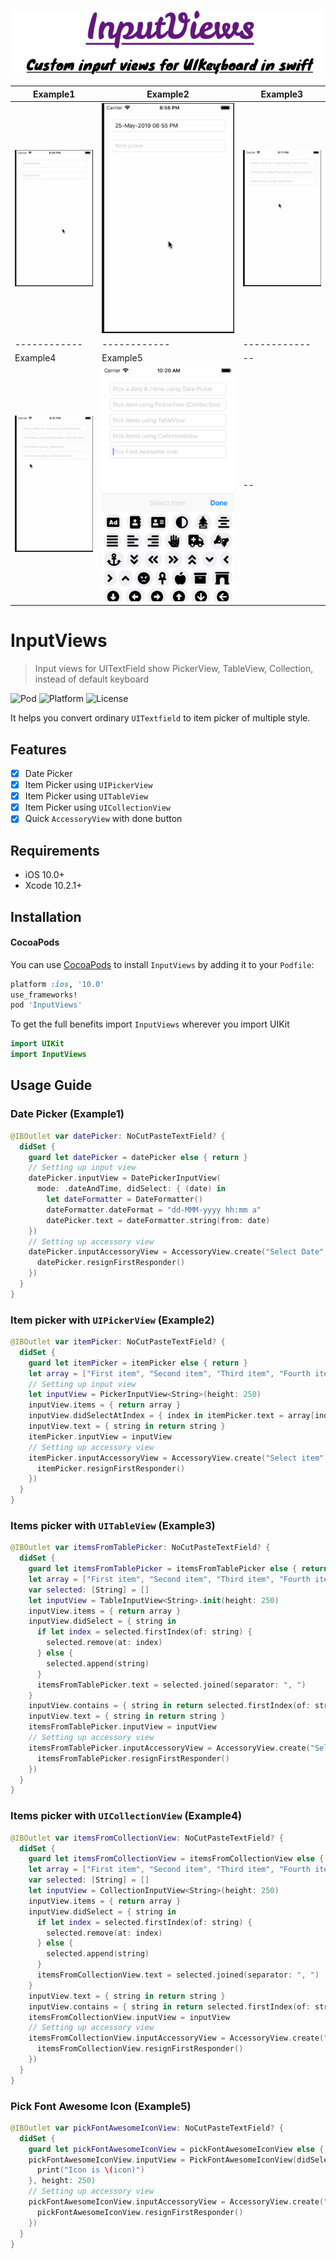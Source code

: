 ![InputViews Title](assets/inputViews.png)

| Example1 | Example2 | Example3 |
|------------|------------|------------|
| ![DatePicker](assets/DatePicker.gif) | ![ItemPicker](assets/ItemPicker.gif) | ![ItemsPicker](assets/ItemsPicker.gif) |
|------------|------------|------------|
| Example4 | Example5 | -- |
| ![ItemsPicker](assets/CollectionItemsPicker.gif) | ![IconPicker](assets/PickFontAwesomeIcon.png) | -- |

# InputViews

> Input views for UITextField show PickerView, TableView, Collection, instead of default keyboard

![Pod](https://cocoapod-badges.herokuapp.com/v/InputViews/badge.png)
![Platform](https://cocoapod-badges.herokuapp.com/p/InputViews/badge.png)
![License](https://cocoapod-badges.herokuapp.com/l/InputViews/badge.png)

It helps you convert ordinary `UITextfield` to item picker of multiple style.

## Features

- [x] Date Picker
- [x] Item Picker using `UIPickerView`
- [x] Item Picker using `UITableView`
- [x] Item Picker using `UICollectionView`
- [x] Quick `AccessoryView` with done button

## Requirements

- iOS 10.0+
- Xcode 10.2.1+

## Installation

#### CocoaPods
You can use [CocoaPods](http://cocoapods.org/) to install `InputViews` by adding it to your `Podfile`:

```ruby
platform :ios, '10.0'
use_frameworks!
pod 'InputViews'
```

To get the full benefits import `InputViews` wherever you import UIKit

``` swift
import UIKit
import InputViews
```

## Usage Guide

### Date Picker (Example1)

```swift
@IBOutlet var datePicker: NoCutPasteTextField? {
  didSet {
    guard let datePicker = datePicker else { return }
    // Setting up input view
    datePicker.inputView = DatePickerInputView(
      mode: .dateAndTime, didSelect: { (date) in
        let dateFormatter = DateFormatter()
        dateFormatter.dateFormat = "dd-MMM-yyyy hh:mm a"
        datePicker.text = dateFormatter.string(from: date)
    })
    // Setting up accessory view
    datePicker.inputAccessoryView = AccessoryView.create("Select Date", doneTapped: {
      datePicker.resignFirstResponder()
    })
  }
}
```

### Item picker with `UIPickerView` (Example2)

```swift
@IBOutlet var itemPicker: NoCutPasteTextField? {
  didSet {
    guard let itemPicker = itemPicker else { return }
    let array = ["First item", "Second item", "Third item", "Fourth item", "Fifth", "and sixth"]
    // Setting up input view
    let inputView = PickerInputView<String>(height: 250)
    inputView.items = { return array }
    inputView.didSelectAtIndex = { index in itemPicker.text = array[index] }
    inputView.text = { string in return string }
    itemPicker.inputView = inputView
    // Setting up accessory view
    itemPicker.inputAccessoryView = AccessoryView.create("Select item", doneTapped: {
      itemPicker.resignFirstResponder()
    })
  }
}
```

### Items picker with `UITableView` (Example3)

```swift
@IBOutlet var itemsFromTablePicker: NoCutPasteTextField? {
  didSet {
    guard let itemsFromTablePicker = itemsFromTablePicker else { return }
    let array = ["First item", "Second item", "Third item", "Fourth item", "Fifth", "and sixth"]
    var selected: [String] = []
    let inputView = TableInputView<String>.init(height: 250)
    inputView.items = { return array }
    inputView.didSelect = { string in
      if let index = selected.firstIndex(of: string) {
        selected.remove(at: index)
      } else {
        selected.append(string)
      }
      itemsFromTablePicker.text = selected.joined(separator: ", ")
    }
    inputView.contains = { string in return selected.firstIndex(of: string) != nil }
    inputView.text = { string in return string }
    itemsFromTablePicker.inputView = inputView
    // Setting up accessory view
    itemsFromTablePicker.inputAccessoryView = AccessoryView.create("Select item", doneTapped: {
      itemsFromTablePicker.resignFirstResponder()
    })
  }
}
```

### Items picker with `UICollectionView` (Example4)

```swift
@IBOutlet var itemsFromCollectionView: NoCutPasteTextField? {
  didSet {
    guard let itemsFromCollectionView = itemsFromCollectionView else { return }
    let array = ["First item", "Second item", "Third item", "Fourth item", "Fifth", "and sixth"]
    var selected: [String] = []
    let inputView = CollectionInputView<String>(height: 250)
    inputView.items = { return array }
    inputView.didSelect = { string in
      if let index = selected.firstIndex(of: string) {
        selected.remove(at: index)
      } else {
        selected.append(string)
      }
      itemsFromCollectionView.text = selected.joined(separator: ", ")
    }
    inputView.text = { string in return string }
    inputView.contains = { string in return selected.firstIndex(of: string) != nil }
    itemsFromCollectionView.inputView = inputView
    // Setting up accessory view
    itemsFromCollectionView.inputAccessoryView = AccessoryView.create("Select item", doneTapped: {
      itemsFromCollectionView.resignFirstResponder()
    })
  }
}
```

### Pick Font Awesome Icon (Example5)

```swift
@IBOutlet var pickFontAwesomeIconView: NoCutPasteTextField? {
  didSet {
    guard let pickFontAwesomeIconView = pickFontAwesomeIconView else { return }
    pickFontAwesomeIconView.inputView = PickFontAwesomeIconView(didSelect: { (icon) in
      print("Icon is \(icon)")
    }, height: 250)
    // Setting up accessory view
    pickFontAwesomeIconView.inputAccessoryView = AccessoryView.create("Select item", doneTapped: {
      pickFontAwesomeIconView.resignFirstResponder()
    })
  }
}
```
